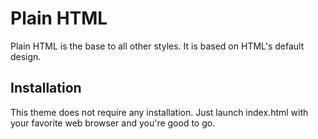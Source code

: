 # Plain HTML
Plain HTML is the base to all other styles. It is based on HTML's default design.

## Installation
This theme does not require any installation. Just launch index.html with your favorite web browser and you're good to go.

